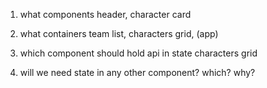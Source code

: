 1. what components 
header, character card


2.  what containers
team list, characters grid, (app)


3. which component should hold api in state
characters grid


4. will we need state in any other component? which? why?
